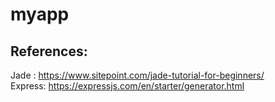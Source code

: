 # myapp

## References:

Jade :
https://www.sitepoint.com/jade-tutorial-for-beginners/  
Express: https://expressjs.com/en/starter/generator.html
